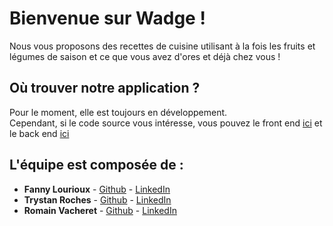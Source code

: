 # Bienvenue sur Wadge !

Nous vous proposons des recettes de cuisine utilisant à la fois les fruits et légumes de saison et ce que vous avez d'ores et déjà chez vous !

## Où trouver notre application ?
Pour le moment, elle est toujours en développement. <br>
Cependant, si le code source vous intéresse, vous pouvez le front end [ici](https://github.com/RomainVacheret/Wadge-FrontEnd) et le back end [ici](https://github.com/RomainVacheret/Wadge-BackEnd)

## L'équipe est composée de :
* **Fanny Lourioux** - [Github](https://github.com/FannyLourioux) - [LinkedIn](https://www.linkedin.com/in/fanny-lourioux-4744941a0/)
* **Trystan Roches** - [Github](https://github.com/Trystan4) - [LinkedIn](https://www.linkedin.com/in/trystan-roches-4a6ba0171/)
* **Romain Vacheret** - [Github](https://github.com/RomainVacheret) - [LinkedIn](https://www.linkedin.com/in/romain-vacheret-b58270189/)
